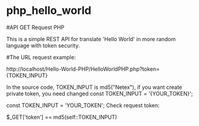# php_hello_world

#API GET Request PHP

This is a simple REST API for translate 'Hello World' in more random language with token security.

#The URL request example:

http://localhost/Hello-World-PHP/HelloWorldPHP.php?token={TOKEN_INPUT}

In the source code, TOKEN_INPUT is md5("Netex"), if you want create private token, you need changed const TOKEN_INPUT = '{YOUR_TOKEN}';


  const TOKEN_INPUT = 'YOUR_TOKEN';
Check request token:


  $_GET['token'] == md5(self::TOKEN_INPUT)
